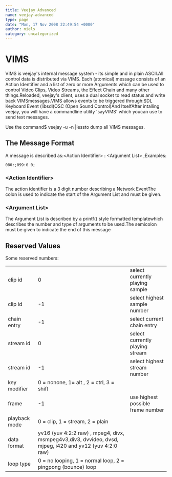 ```yaml
---
title: Veejay Advanced
name: veejay-advanced
type: page
date: "Mon, 17 Nov 2008 22:49:54 +0000"
author: niels
category: uncategorized
---
```

# VIMS

VIMS is veejay's internal message system - its simple and in plain ASCII.All control data is distributed via VIMS. Each (atomical) message consists of an Action Identifier and a list of zero or more Arguments which can be used to control Video Clips, Video Streams, the Effect Chain and many other things.Reloaded, veejay's client, uses a dual socket to read status and write back VIMSmessages.VIMS allows events to be triggered through:SDL Keyboard Event (libsdl)OSC (Open Sound Control)And ItselfAfter intalling veejay, you will have a commandline utility 'sayVIMS' which youcan use to send text messages.

Use the command$ veejay -u -n |lessto dump all VIMS messages.

## The Message Format

A message is described as:&lt;Action Identifier&gt; : &lt;Argument List&gt; ;Examples:

    080:;099:0 0;

### &lt;Action Identifier&gt;

The action identifier is a 3 digit number describing a Network EventThe colon is used to indicate the start of the Argument List and must be given.

### &lt;Argument List&gt;

The Argument List is described by a printf() style formatted templatewhich describes the number and type of arguments to be used.The semicolon must be given to indicate the end of this message

## Reserved Values

Some reserved numbers:<table><tr><td>clip id</td><td>0</td><td>select currently playing sample</td></tr><tr><td>clip id</td><td>-1</td><td> select highest sample number</td></tr><tr><td>chain entry</td><td>-1</td><td>select current chain entry</td></tr><tr><td>stream id</td><td>0</td><td>select currently playing stream</td></tr><tr><td>stream id</td><td>-1</td><td>select highest stream number</td></tr><tr><td>key modifier</td><td> 0 = nonone, 1= alt , 2 = ctrl, 3 = shift</td><td></td></tr><tr><td> frame</td><td> -1</td><td>use highest possible frame number</td></tr><tr><td>playback mode </td><td>0 = clip, 1 = stream, 2 = plain</td><td></td></tr><tr><td>data format</td><td> yv16 (yuv 4:2:2 raw) , mpeg4, divx, msmpeg4v3,div3, dvvideo, dvsd, mjpeg, i420 and yv12 (yuv 4:2:0 raw)</td><td></td></tr><tr><td>loop type</td><td>0 = no looping, 1 = normal loop, 2 = pingpong (bounce) loop</td><td></td></tr></table>  
  
